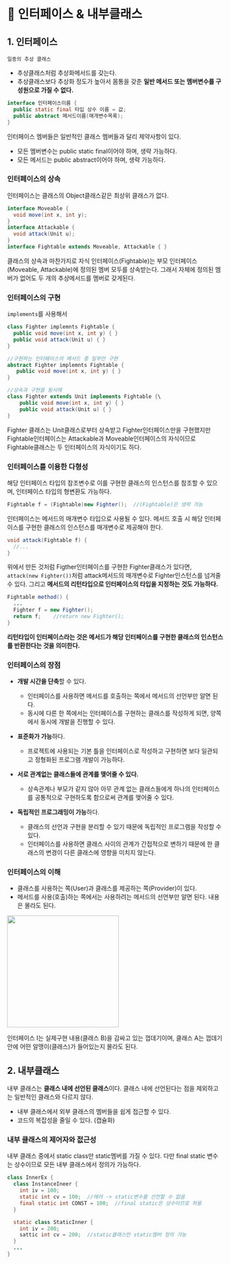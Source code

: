 # 📢 인터페이스 & 내부클래스

## 1. 인터페이스 
`일종의 추상 클래스`
* 추상클래스처럼 추상화메서드를 갖는다.
* 추상클래스보다 추상화 정도가 높아서 몸통을 갖춘 **일반 메서드 또는 멤버변수를 구성원으로 가질 수 없다.**

```java
interface 인터페이스이름 {
  public static final 타입 상수 이름 = 값;
  public abstract 메서드이름(매개변수목록);
}
```

인터페이스 멤버들은 일반적인 클래스 멤버들과 달리 제약사항이 있다.
* 모든 멤버변수는 public static final이어야 하며, 생략 가능하다.
* 모든 메서드는 public abstract이어야 하며, 생략 가능하다.

### 인터페이스의 상속 
인터페이스는 클래스의 Object클래스같은 최상위 클래스가 없다. 

```java
interface Moveable {
  void move(int x, int y);
}
interface Attackable {
  void attack(Unit u);
}
interface Fightable extends Moveable, Attackable { }
```
클래스의 상속과 마찬가지로 자식 인터페이스(Fightable)는 부모 인터페이스(Moveable, Attackable)에 정의된 멤버 모두를 상속받는다. 
그래서 자체에 정의된 멤버가 없어도 두 개의 추상메서드를 멤버로 갖게된다. 


### 인터페이스의 구현 

`implements`를 사용해서 

```java
class Fighter implemnts Fightable {
  public void move(int x, int y) { }
  public void attack(Unit u) { }
}

//구현하는 인터페이스의 메서드 중 일부만 구현
abstract Fighter implemnts Fightable {
   public void move(int x, int y) { }
}

//상속과 구현을 동시에
class Fighter extends Unit implements Fightable {\
    public void move(int x, int y) { }
    public void attack(Unit u) { }
}
```

Fighter 클래스는 Unit클래스로부터 상속받고 Fighter인터페이스만을 구현했지만 Fightable인터페이스는 Attackable과 Moveable인터페이스의 자식이므로 Fightable클래스는 두 인터페이스의 자식이기도 하다. 


### 인터페이스를 이용한 다형성 

해당 인터페이스 타입의 참조변수로 이를 구현한 클래스의 인스턴스를 참조할 수 있으며, 인터페이스 타입의 형변환도 가능하다.

```java
Fightable f = (Fightable)new Fighter();  //(Fightable)은 생략 가능 
```

인터페이스는 메서드의 매개변수 타입으로 사용될 수 있다. 메서드 호출 시 해당 인터페이스를 구현한 클래스의 인스턴스를 매개변수로 제공해야 한다. 
```java
void attack(Fightable f) {
  //...
}
```

위에서 만든 것처럼 Figther인터페이스를 구현한 Fighter클래스가 있다면, `attack(new Fighter())`처럼 attack메서드의 매개변수로 Fighter인스턴스를 넘겨줄 수 있다. 
그리고 **메서드의 리턴타입으로 인터페이스의 타입을 지정하는 것도 가능하다.**

```java
Fightable method() {
  ...
  Fighter f = new Fighter();
  return f;    //return new Fighter();
}
```
**리턴타입이 인터페이스라는 것은 메서드가 해당 인터페이스를 구현한 클래스의 인스턴스를 반환한다는 것을 의미한다.**


### 인터페이스의 장점 
* **개발 시간을 단축**할 수 있다.
    * 인터페이스를 사용하면 메서드를 호출하는 쪽에서 메서드의 선언부만 알면 된다.
    * 동시에 다른 한 쪽에서는 인터페이스를 구현하는 클래스를 작성하게 되면, 양쪽에서 동시에 개발을 진행할 수 있다.

* **표준화가 가능**하다.
    * 프로젝트에 사용되는 기본 틀을 인터페이스로 작성하고 구현하면 보다 일관되고 정형화된 프로그램 개발이 가능하다.

* **서로 관계없는 클래스들에 관계를 맺어줄 수 있다.**
  * 상속관계나 부모가 같지 않아 아무 관계 없는 클래스들에게 하나의 인터페이스를 공통적으로 구현하도록 함으로써 관계를 맺어줄 수 있다.

* **독립적인 프로그래밍이 가능**하다.
    * 클래스의 선언과 구현을 분리할 수 있기 때문에 독립적인  프로그램을 작성할 수 있다.
    * 인터페이스를 사용하면 클래스 사이의 관계가 간접적으로 변하기 때문에 한 클래스의 변경이 다른 클래스에 영향을 미치지 않는다.

### 인터페이스의 이해 

* 클래스를 사용하는 쪽(User)과 클래스를 제공하는 쪽(Provider)이 있다. 
* 메서드를 사용(호출)하는 쪽에서는 사용하려는 메서드의 선언부만 알면 된다. 내용은 몰라도 된다.

<img src="https://github.com/dev-kmj/java-study/assets/74237301/593833d5-5751-4352-819e-43c295fdea8f" widt="200" height="260">


인터페이스 I는 실제구현 내용(클래스 B)을 감싸고 있는 껍데기이며, 클래스 A는 껍데기 안에 어떤 알맹이(클래스)가 들어있는지 몰라도 된다. 

## 2. 내부클래스 
내부 클래스는 **클래스 내에 선언된 클래스**이다. 
클래스 내에 선언된다는 점을 제외하고는 일반적인 클래스와 다르지 않다.

* 내부 클래스에서 외부 클래스의 멤버들을 쉽게 접근할 수 있다.
* 코드의 복잡성을 줄일 수 있다. (캡슐화)

### 내부 클래스의 제어자와 젒근성 

내부 클래스 중에서 static class만 static멤버를 가질 수 있다.  다만 final static 변수는 상수이므로 모든 내부 클래스에서 정의가 가능하다. 
```java
class InnerEx {
  class InstanceIneer {
    int iv = 100;
    static int cv = 100;  //에러 -> static변수를 선언할 수 없음
    final static int CONST = 100;  //final static은 상수이므로 허용
  }

  static class StaticInner {
    int iv = 200;
    sattic int cv = 200;  //static클래스만 static멤버 정의 가능
  }
  ...
}
```





